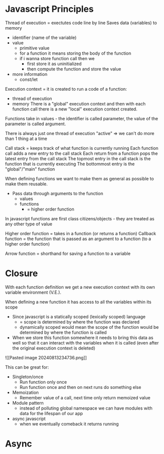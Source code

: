 # Javascript Principles
Thread of execution = exectutes code line by line
Saves data (variables) to memory
- identifier (name of the variable)
- value
	- primitive value
	- for a function it means storing the body of the function
	- if i wanna store function call then we
		- first store it as uninitialized
		- then compute the function and store the value
- more information
	- const/let

Execution context = it is created to run a code of a function:
- thread of execution
- memory
There is a "global" execution context and then with each function call there is a new "local" execution context created.

Functions take in values - the identifier is called parameter, the value of the parameter is called argument.


There is always just one thread of execution "active" => we can't do more than 1 thing at a time


Call stack = keeps track of what function is currently running
Each function call adds a new entry to the call stack
Each return from a function pops the latest entry from the call stack
The topmost entry in the call stack is the function that is currently executing
The bottommost entry is the "global"/"main" function

When defining functions we want to make them as general as possible to make them reusable.
- Pass data through arguments to the function
	- values
	- functions
		- = higher order function

In javascript functions are first class citizens/objects - they are treated as any other type of value

Higher order function = takes in a function (or returns a function)
Callback function = the function that is passed as an argument to a function (to a higher order function)

Arrow function = shorthand for saving a function to a variable

# Closure

With each function definition we get a new execution context with its own variable environment (V.E.).

When defining a new function it has access to all the variables within its scope
- Since javascript is a statically scoped (lexically scoped) language
	- = scope is determined by where the function was declared
	- dynamically scoped would mean the scope of the function would be determined by where the function is called
- When we store this function somewhere it needs to bring this data as well so that it can interact with the variables when it is called (even after the original execution context is deleted)

![[Pasted image 20240813234736.png]] 

This can be great for:
- Singleton/once
	- Run function only once
	- Run function once and then on next runs do something else
- Memoization
	- Remember value of a call, next time only return memoized value
- Module pattern
	- instead of polluting global namespace we can have modules with data for the lifespan of our app
- async javascript
	- when we eventually comeback it returns running

# Async
